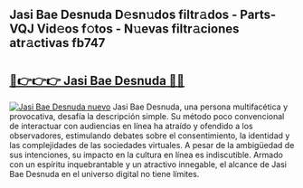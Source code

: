 ## Jasi Bae Desnuda D𝚎sn𝚞dos filtr𝚊dos - Parts-VQJ Vid𝚎os f𝚘tos - N𝚞evas filtr𝚊ciones atr𝚊ctivas fb747

# <h2><a href="http://mb92ar.tromn.icu/?c=Jasi+Bae+Desnuda">🔗👉👉👉 Jasi Bae Desnuda 🔗🔗</a></h2>

[![Jasi Bae Desnuda nuevo](https://i.imgur.com/pEAQMta.gif)](http://mb92ar.tromn.icu/?c=Jasi+Bae+Desnuda)
Jasi Bae Desnuda, una persona multifacética y provocativa, desafía la descripción simple. Su método poco convencional de interactuar con audiencias en línea ha atraído y ofendido a los observadores, estimulando debates sobre el consentimiento, la identidad y las complejidades de las sociedades virtuales. A pesar de la ambigüedad de sus intenciones, su impacto en la cultura en línea es indiscutible. Armado con un espíritu inquebrantable y un atractivo innegable, el alcance de Jasi Bae Desnuda en el universo digital no tiene límites.
